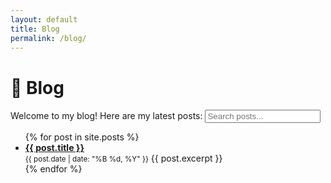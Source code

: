 ```yaml
---
layout: default
title: Blog
permalink: /blog/
---
```

# 📝 Blog

Welcome to my blog! Here are my latest posts:
<input type="text" id="searchInput" placeholder="Search posts..." onkeyup="searchPosts()">
<ul id="postList">
{% for post in site.posts %}
<li class="post-item">
    <strong><a href="{{ site.baseurl }}{{ post.url }}">{{ post.title }}</a></strong><br>
    <small>{{ post.date | date: "%B %d, %Y" }}</small>
    {{ post.excerpt }}
</li>
{% endfor %}
</ul>
